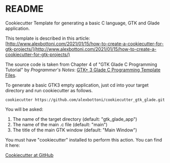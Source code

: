 # README

Cookiecutter Template for generating a basic C language, GTK and Glade application.

This template is described in this article: 
[http://www.alexbottoni.com/2021/01/15/how-to-create-a-cookiecutter-for-gtk-projects/](http://www.alexbottoni.com/2021/01/15/how-to-create-a-cookiecutter-for-gtk-projects/)

The source code is taken from Chapter 4 of "GTK Glade C Programming Tutorial" by *Programmer's Notes*: [GTK+ 3 Glade C Programming Template Files](https://prognotes.net/2015/07/gtk-3-glade-c-programming-template/).

To generate a basic GTK3 empty application, just cd into your target directory and run cookiecutter as follows.

`cookiecutter https://github.com/alexbottoni/cookiecutter_gtk_glade.git`

You will be asked:
1. The name of the target directory (default: "gtk_glade_app")
2. The name of the main .c file (default: "main")
3. The title of the main GTK window (default: "Main Window")

You must have "cookiecutter" installed to perform this action. You can find it here:

[Cookiecutter at GitHub](https://github.com/cookiecutter/cookiecutter)